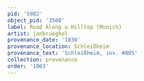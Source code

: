 ```yaml
---
pid: '5882'
object_pid: '3500'
label: Road Along a Hilltop (Munich)
artist: janbrueghel
provenance_date: '1830'
provenance_location: Schleißheim
provenance_text: 'Schleißheim, inv. #805'
collection: provenance
order: '1063'
---
```


